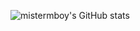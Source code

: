 ![mistermboy's GitHub stats](https://github-readme-stats.vercel.app/api/?username=mistermboy&count_private=true&show_icons=true&title_color=42a5f5&icon_color=42a5f5&text_color=000000&bg_color=fff)
